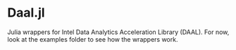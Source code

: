 # Daal.jl

Julia wrappers for Intel Data Analytics Acceleration Library (DAAL). For now, look at the examples folder to see how the wrappers work.
